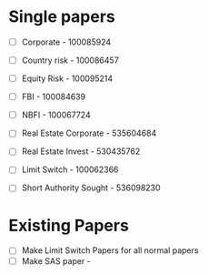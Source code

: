 # Single papers
- [ ] Corporate - 100085924
- [ ] Country risk - 100086457
- [ ] Equity Risk - 100095214
- [ ] FBI - 100084639
- [ ] NBFI - 100067724
- [ ] Real Estate Corporate - 535604684
- [ ] Real Estate Invest - 530435762

- [ ] Limit Switch - 100062366
- [ ] Short Authority Sought - 536098230

# Existing Papers
- [ ] Make Limit Switch Papers for all normal papers 
- [ ] Make SAS paper - 